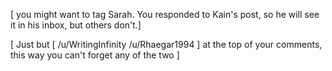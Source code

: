 [ you might want to tag Sarah. You responded to Kain's post, so he will see it in his inbox, but others don't.]

[ Just but [ /u/WritingInfinity /u/Rhaegar1994 ] at the top of your comments, this way you can't forget any of the two ]